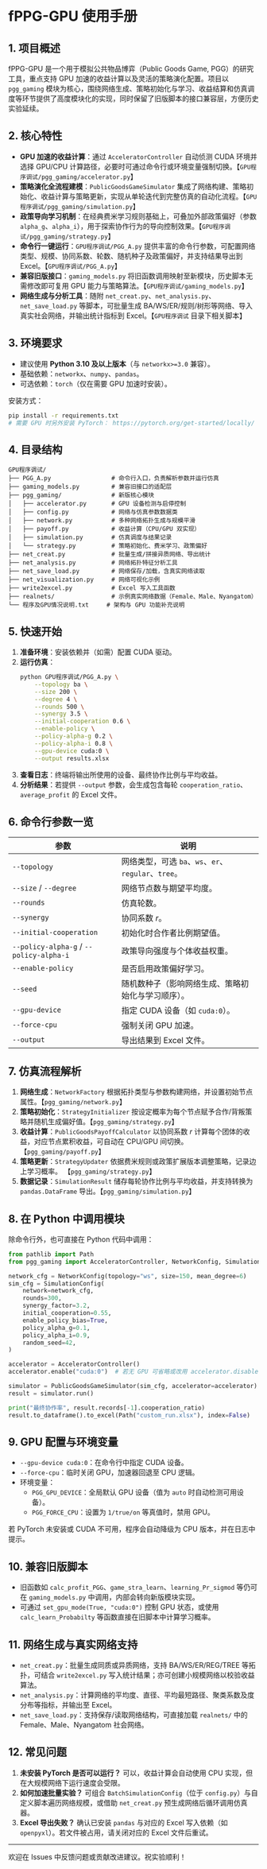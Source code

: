 # fPPG-GPU 使用手册

## 1. 项目概述
fPPG-GPU 是一个用于模拟公共物品博弈（Public Goods Game, PGG）的研究工具，重点支持 GPU 加速的收益计算以及灵活的策略演化配置。项目以 `pgg_gaming` 模块为核心，围绕网络生成、策略初始化与学习、收益结算和仿真调度等环节提供了高度模块化的实现，同时保留了旧版脚本的接口兼容层，方便历史实验延续。

## 2. 核心特性
- **GPU 加速的收益计算**：通过 `AcceleratorController` 自动侦测 CUDA 环境并选择 GPU/CPU 计算路径，必要时可通过命令行或环境变量强制切换。【`GPU程序调试/pgg_gaming/accelerator.py`】
- **策略演化全流程建模**：`PublicGoodsGameSimulator` 集成了网络构建、策略初始化、收益计算与策略更新，实现从单轮迭代到完整仿真的自动化流程。【`GPU程序调试/pgg_gaming/simulation.py`】
- **政策导向学习机制**：在经典费米学习规则基础上，可叠加外部政策偏好（参数 `alpha_g`、`alpha_i`），用于探索协作行为的导向控制效果。【`GPU程序调试/pgg_gaming/strategy.py`】
- **命令行一键运行**：`GPU程序调试/PGG_A.py` 提供丰富的命令行参数，可配置网络类型、规模、协同系数、轮数、随机种子及政策偏好，并支持结果导出到 Excel。【`GPU程序调试/PGG_A.py`】
- **兼容旧版接口**：`gaming_models.py` 将旧函数调用映射至新模块，历史脚本无需修改即可复用 GPU 能力与策略算法。【`GPU程序调试/gaming_models.py`】
- **网络生成与分析工具**：随附 `net_creat.py`、`net_analysis.py`、`net_save_load.py` 等脚本，可批量生成 BA/WS/ER/规则/树形等网络、导入真实社会网络，并输出统计指标到 Excel。【`GPU程序调试` 目录下相关脚本】

## 3. 环境要求
- 建议使用 **Python 3.10 及以上版本**（与 `networkx>=3.0` 兼容）。
- 基础依赖：`networkx`、`numpy`、`pandas`。
- 可选依赖：`torch`（仅在需要 GPU 加速时安装）。

安装方式：
```bash
pip install -r requirements.txt
# 需要 GPU 时另外安装 PyTorch： https://pytorch.org/get-started/locally/
```

## 4. 目录结构
```
GPU程序调试/
├── PGG_A.py                 # 命令行入口，负责解析参数并运行仿真
├── gaming_models.py         # 兼容旧接口的适配层
├── pgg_gaming/              # 新版核心模块
│   ├── accelerator.py       # GPU 设备检测与启停控制
│   ├── config.py            # 网络与仿真参数数据类
│   ├── network.py           # 多种网络拓扑生成与规模平滑
│   ├── payoff.py            # 收益计算（CPU/GPU 双实现）
│   ├── simulation.py        # 仿真调度与结果记录
│   └── strategy.py          # 策略初始化、费米学习、政策偏好
├── net_creat.py             # 批量生成/拼接异质网络、导出统计
├── net_analysis.py          # 网络拓扑特征分析工具
├── net_save_load.py         # 网络保存/加载，含真实网络读取
├── net_visualization.py     # 网络可视化示例
├── write2excel.py           # Excel 写入工具函数
├── realnets/                # 示例真实网络数据（Female、Male、Nyangatom）
└── 程序及GPU情况说明.txt     # 架构与 GPU 功能补充说明
```

## 5. 快速开始
1. **准备环境**：安装依赖并（如需）配置 CUDA 驱动。
2. **运行仿真**：
   ```bash
   python GPU程序调试/PGG_A.py \
       --topology ba \
       --size 200 \
       --degree 4 \
       --rounds 500 \
       --synergy 3.5 \
       --initial-cooperation 0.6 \
       --enable-policy \
       --policy-alpha-g 0.2 \
       --policy-alpha-i 0.8 \
       --gpu-device cuda:0 \
       --output results.xlsx
   ```
3. **查看日志**：终端将输出所使用的设备、最终协作比例与平均收益。
4. **分析结果**：若提供 `--output` 参数，会生成包含每轮 `cooperation_ratio`、`average_profit` 的 Excel 文件。

## 6. 命令行参数一览
| 参数 | 说明 |
| --- | --- |
| `--topology` | 网络类型，可选 `ba`、`ws`、`er`、`regular`、`tree`。|
| `--size` / `--degree` | 网络节点数与期望平均度。|
| `--rounds` | 仿真轮数。|
| `--synergy` | 协同系数 *r*。|
| `--initial-cooperation` | 初始化时合作者比例期望值。|
| `--policy-alpha-g` / `--policy-alpha-i` | 政策导向强度与个体收益权重。|
| `--enable-policy` | 是否启用政策偏好学习。|
| `--seed` | 随机数种子（影响网络生成、策略初始化与学习顺序）。|
| `--gpu-device` | 指定 CUDA 设备（如 `cuda:0`）。|
| `--force-cpu` | 强制关闭 GPU 加速。|
| `--output` | 导出结果到 Excel 文件。|

## 7. 仿真流程解析
1. **网络生成**：`NetworkFactory` 根据拓扑类型与参数构建网络，并设置初始节点属性。【`pgg_gaming/network.py`】
2. **策略初始化**：`StrategyInitializer` 按设定概率为每个节点赋予合作/背叛策略并随机生成偏好值。【`pgg_gaming/strategy.py`】
3. **收益计算**：`PublicGoodsPayoffCalculator` 以协同系数 *r* 计算每个团体的收益，对应节点累积收益，可自动在 CPU/GPU 间切换。【`pgg_gaming/payoff.py`】
4. **策略更新**：`StrategyUpdater` 依据费米规则或政策扩展版本调整策略，记录边上学习概率。 【`pgg_gaming/strategy.py`】
5. **数据记录**：`SimulationResult` 储存每轮协作比例与平均收益，并支持转换为 `pandas.DataFrame` 导出。【`pgg_gaming/simulation.py`】

## 8. 在 Python 中调用模块
除命令行外，也可直接在 Python 代码中调用：
```python
from pathlib import Path
from pgg_gaming import AcceleratorController, NetworkConfig, SimulationConfig, PublicGoodsGameSimulator

network_cfg = NetworkConfig(topology="ws", size=150, mean_degree=6)
sim_cfg = SimulationConfig(
    network=network_cfg,
    rounds=300,
    synergy_factor=3.2,
    initial_cooperation=0.55,
    enable_policy_bias=True,
    policy_alpha_g=0.1,
    policy_alpha_i=0.9,
    random_seed=42,
)

accelerator = AcceleratorController()
accelerator.enable("cuda:0")  # 若无 GPU 可省略或改用 accelerator.disable()

simulator = PublicGoodsGameSimulator(sim_cfg, accelerator=accelerator)
result = simulator.run()

print("最终协作率", result.records[-1].cooperation_ratio)
result.to_dataframe().to_excel(Path("custom_run.xlsx"), index=False)
```

## 9. GPU 配置与环境变量
- `--gpu-device cuda:0`：在命令行中指定 CUDA 设备。
- `--force-cpu`：临时关闭 GPU，加速器回退至 CPU 逻辑。
- 环境变量：
  - `PGG_GPU_DEVICE`：全局默认 GPU 设备（值为 `auto` 时自动检测可用设备）。
  - `PGG_FORCE_CPU`：设置为 `1/true/on` 等真值时，禁用 GPU。

若 PyTorch 未安装或 CUDA 不可用，程序会自动降级为 CPU 版本，并在日志中提示。

## 10. 兼容旧版脚本
- 旧函数如 `calc_profit_PGG`、`game_stra_learn`、`learning_Pr_sigmod` 等仍可在 `gaming_models.py` 中调用，内部会转向新版模块实现。
- 可通过 `set_gpu_mode(True, "cuda:0")` 控制 GPU 状态，或使用 `calc_learn_Probabilty` 等函数直接在旧脚本中计算学习概率。

## 11. 网络生成与真实网络支持
- `net_creat.py`：批量生成同质或异质网络，支持 BA/WS/ER/REG/TREE 等拓扑，可结合 `write2excel.py` 写入统计结果；亦可创建小规模网络以校验收益算法。
- `net_analysis.py`：计算网络的平均度、直径、平均最短路径、聚类系数及度分布等指标，并输出至 Excel。
- `net_save_load.py`：支持保存/读取网络结构，可直接加载 `realnets/` 中的 Female、Male、Nyangatom 社会网络。

## 12. 常见问题
1. **未安装 PyTorch 是否可以运行？** 可以，收益计算会自动使用 CPU 实现，但在大规模网络下运行速度会受限。
2. **如何加速批量实验？** 可组合 `BatchSimulationConfig`（位于 `config.py`）与自定义脚本遍历网络规模，或借助 `net_creat.py` 预生成网络后循环调用仿真器。
3. **Excel 导出失败？** 确认已安装 `pandas` 与对应的 Excel 写入依赖（如 `openpyxl`）。若文件被占用，请关闭对应的 Excel 文件后重试。

---
欢迎在 Issues 中反馈问题或贡献改进建议。祝实验顺利！
